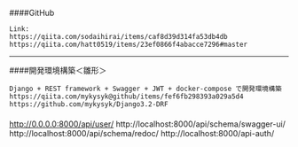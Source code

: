 ####GitHub
````
Link:
https://qiita.com/sodaihirai/items/caf8d39d314fa53db4db
https://qiita.com/hatt0519/items/23ef0866f4abacce7296#master
````
****************************************************************
####開発環境構築＜雛形＞
````
Django + REST framework + Swagger + JWT + docker-compose で開発環境構築
https://qiita.com/mykysyk@github/items/fef6fb298393a029a5d4
https://github.com/mykysyk/Django3.2-DRF
````

####
http://0.0.0.0:8000/api/user/
http://localhost:8000/api/schema/swagger-ui/
http://localhost:8000/api/schema/redoc/
http://localhost:8000/api-auth/